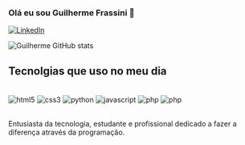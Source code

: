 ### Olá eu sou Guilherme Frassini 👋

[![LinkedIn](https://img.shields.io/badge/LinkedIn-0077B5?style=for-the-badge&logo=linkedin&logoColor=white)](https://www.linkedin.com/in/guilherme-frassini/)


![Guilherme GitHub stats](https://github-readme-stats.vercel.app/api?username=GuiFrassini&show_icons=true&theme=radical)

## Tecnolgias que uso no meu dia

<div style="display:inline_block"><br/>
    <img align="center" alt= "html5" src= "https://img.shields.io/badge/HTML5-E34F26?style=for-the-badge&logo=html5&logoColor=white"/> 
    <img align="center" alt= "css3" src= "https://img.shields.io/badge/CSS3-1572B6?style=for-the-badge&logo=css3&logoColor=white"/> 
    <img align="center" alt= "python" src= "https://img.shields.io/badge/Python-3776AB?style=for-the-badge&logo=python&logoColor=white"/> 
    <img align="center" alt= "javascript" src= "https://img.shields.io/badge/JavaScript-F7DF1E?style=for-the-badge&logo=javascript&logoColor=black"/> 
    <img align="center" alt= "php" src= "https://img.shields.io/badge/PHP-777BB4?style=for-the-badge&logo=php&logoColor=white"/> 
    <img align="center" alt= "php" src= "https://img.shields.io/badge/Bootstrap-563D7C?style=for-the-badge&logo=bootstrap&logoColor=white"/> 
</div><br/>

Entusiasta da tecnologia, estudante e profissional dedicado a fazer a diferença através da programação.

